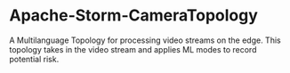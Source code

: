# Apache-Storm-CameraTopology
A Multilanguage Topology for processing video streams on the edge. This topology takes in the video stream and applies ML modes to record potential risk. 
